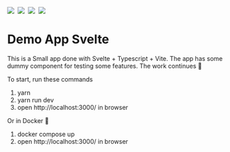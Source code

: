![](https://img.shields.io/badge/Svelte-informational?style=flat&logo=svelte&logoColor=ff3e00&&color=282c34)&nbsp;
![](https://img.shields.io/badge/TypeScript-informational?style=flat&logo=typescript&logoColor=white&color=0076c6)&nbsp;
![](https://img.shields.io/badge/Vite-informational?style=flat&logo=vite&logoColor=white&color=646cff)&nbsp;
![](https://img.shields.io/badge/Docker-informational?style=flat&logo=docker&logoColor=white&color=2392e6)

# Demo App Svelte

This is a Small app done with Svelte + Typescript + Vite.
The app has some dummy component for testing some features.
The work continues 🐌

To start, run these commands

1. yarn
2. yarn run dev
3. open http://localhost:3000/ in browser

Or in Docker 🐳

1. docker compose up
2. open http://localhost:3000/ in browser

